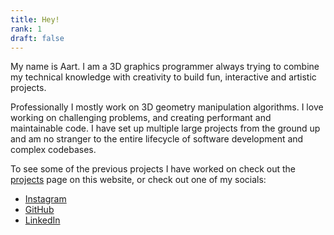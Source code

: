 ```yaml
---
title: Hey!
rank: 1
draft: false
---
```

My name is Aart. I am a 3D graphics programmer always trying to combine my technical knowledge with creativity to build fun, interactive and artistic projects.

Professionally I mostly work on 3D geometry manipulation algorithms. I love working on challenging problems, and creating performant and maintainable code. I have set up multiple large projects from the ground up and am no stranger to the entire lifecycle of software development and complex codebases.

To see some of the previous projects I have worked on check out the [projects](/projects) page on this website, or check out one of my socials:
- [Instagram](https://www.instagram.com/aart_odding/)
- [GitHub](https://github.com/AartOdding)
- [LinkedIn](https://www.linkedin.com/in/aart-odding/)